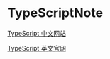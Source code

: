 # TypeScriptNote

[TypeScript 中文网站](https://www.tslang.cn/ "https://www.tslang.cn/")

[TypeScript 英文官网](https://www.typescriptlang.org/ "https://www.typescriptlang.org/")
